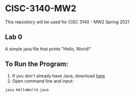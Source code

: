 # CISC-3140-MW2

This repository will be used for CISC 3140 - MW2 Spring 2021

## Lab 0
A simple java file that prints "Hello, World!" 

## To Run the Program:
1. If you don't already have Java, download [here](https://www.java.com/en/) 
2. Open command line and input:

```
java HelloWorld.java
```
